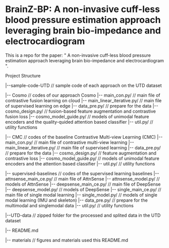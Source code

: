 # BrainZ-BP: A non-invasive cuff-less blood pressure estimation approach leveraging brain bio-impedance and electrocardiogram
This is a repo for the paper: " A non-invasive cuff-less blood pressure estimation approach leveraging brain bio-impedance and electrocardiogram ".


Project Structure

|--sample-code-UTD // sample code of each approach on the UTD dataset

 |-- Cosmo                    // codes of our approach Cosmo
    |-- main_con.py/	// main file of contrastive fusion learning on cloud 
    |-- main_linear_iterative.py/	// main file of supervised learning on edge
    |-- data_pre.py/		// prepare for the data
    |-- cosmo_design.py/ 	// fusion-based feature augmentation and contrastive fusion loss
    |-- cosmo_model_guide.py/	// models of unimodal feature encoders and the quality-quided attention based classifier
    |-- util.py/	// utility functions

 |-- CMC                    // codes of the baseline Contrastive Multi-view Learning (CMC)
    |-- main_con.py/	// main file of contrastive multi-view learning
    |-- main_linear_iterative.py/	// main file of supervised learning
    |-- data_pre.py/		// prepare for the data
    |-- cosmo_design.py/ 	//  feature augmentation and contrastive loss
    |-- cosmo_model_guide.py/	// models of unimodal feature encoders and the attention based classifier
    |-- util.py/	// utility functions

 |-- supervised-baselines                    // codes of the supervised learning baselines
    |-- attnsense_main_ce.py/	// main file of AttnSense
    |-- attnsense_model.py/	// models of AttnSense
    |-- deepsense_main_ce.py/	// main file of DeepSense
    |-- deepsense_model.py/	// models of DeepSense
    |-- single_main_ce.py/	// main file of single modal learning
    |-- single_model.py/	// models of single modal learning (IMU and skeleton)
    |-- data_pre.py/		// prepare for the multimodal and singlemodal data
    |-- util.py/	// utility functions
    
|--UTD-data 	// zipped folder for the processed and splited data in the UTD dataset

|-- README.md

|-- materials               // figures and materials used this README.md
